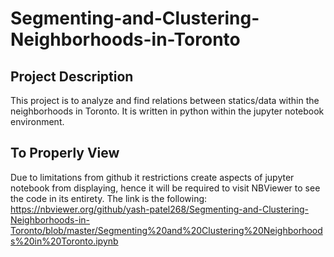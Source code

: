 # Segmenting-and-Clustering-Neighborhoods-in-Toronto
## Project Description
This project is to analyze and find relations between statics/data within the neighborhoods in Toronto. It is written in python within the jupyter notebook environment.
## To Properly View
Due to limitations from github it restrictions create aspects of jupyter notebook from displaying, hence it will be required to visit NBViewer to see the code in its entirety. The link is the following: 
https://nbviewer.org/github/yash-patel268/Segmenting-and-Clustering-Neighborhoods-in-Toronto/blob/master/Segmenting%20and%20Clustering%20Neighborhoods%20in%20Toronto.ipynb